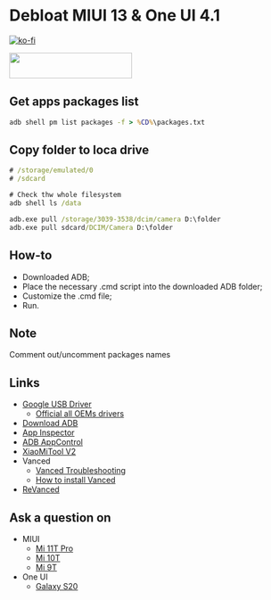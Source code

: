 # Debloat MIUI 13 & One UI 4.1

[![ko-fi](https://www.ko-fi.com/img/githubbutton_sm.svg)](https://ko-fi.com/Q5Q51QUJC)

<a href="https://yoomoney.ru/to/4100116615568835"><img src="https://yoomoney.ru/i/shop/iomoney_logo_color_example.png" width=220px height=46px></a>

## Get apps packages list

```cmd
adb shell pm list packages -f > %CD%\packages.txt
```

## Copy folder to loca drive

```cmd
# /storage/emulated/0
# /sdcard

# Check thw whole filesystem
adb shell ls /data

adb.exe pull /storage/3039-3538/dcim/camera D:\folder
adb.exe pull sdcard/DCIM/Camera D:\folder
```

## How-to

* Downloaded ADB;
* Place the necessary .cmd script into the downloaded ADB folder;
* Customize the .cmd file;
* Run.

## Note

Comment out/uncomment packages names

## Links

* [Google USB Driver](https://developer.android.com/studio/run/win-usb)
  * [Official all OEMs drivers](https://developer.android.com/studio/run/oem-usb#Drivers)
* [Download ADB](https://developer.android.com/studio/releases/platform-tools)
* [App Inspector](https://play.google.com/store/apps/details?id=com.ubqsoft.sec01)
* [ADB AppControl](https://4pda.ru/forum/index.php?showtopic=993643)
* [XiaoMiTool V2](https://github.com/francescotescari/XMT/releases)
* Vanced
  * [Vanced Troubleshooting](https://telegra.ph/Troubleshooting-for-vanced-03-19)
  * [How to install Vanced](https://telegra.ph/How-to-install-v15-on-MIUI-02-11)
* [ReVanced](https://www.reddit.com/r/revancedapp/)

## Ask a question on

* MIUI
  * [Mi 11T Pro](https://4pda.to/forum/index.php?showtopic=1032499&st=2320#entry112088380)
  * [Mi 10T](https://4pda.ru/forum/index.php?s=&showtopic=1005145&view=findpost&p=100967182)
  * [Mi 9T](https://4pda.ru/forum/index.php?s=&showtopic=955101&view=findpost&p=93561572)
* One UI
  * [Galaxy S20](https://4pda.ru/forum/index.php?s=&showtopic=953111&view=findpost&p=97533733)
